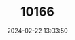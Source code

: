 ---
title: "10166"
category: "Hipposideros wollastoni"
draft: false
date: 2024-02-22 13:03:50
languages:
  English: ["Wollaston's Roundleaf Bat", "Wollaston's Leaf-nosed Bat"]
---